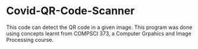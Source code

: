 # Covid-QR-Code-Scanner

This code can detect the QR code in a given image. This program was done using concepts learnt from COMPSCI 373, a Computer Grpahics and Image Processing course.
